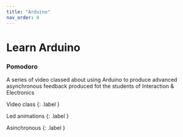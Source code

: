 ```yaml
---
title: "Arduino"
nav_order: 0
---
```


# Learn Arduino

### Pomodoro
A series of video classed about using Arduino to produce advanced asynchronous feedback produced fot the students of Interaction & Electronics

Video class
{: .label }

Led animations
{: .label }

Asinchronous
{: .label }
